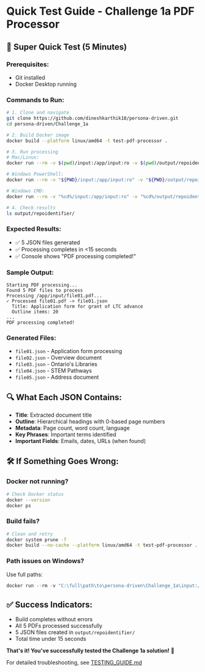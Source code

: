 # Quick Test Guide - Challenge 1a PDF Processor

## 🚀 Super Quick Test (5 Minutes)

### Prerequisites:
- Git installed
- Docker Desktop running

### Commands to Run:

```bash
# 1. Clone and navigate
git clone https://github.com/dineshkarthik18/persona-driven.git
cd persona-driven/Challenge_1a

# 2. Build Docker image
docker build --platform linux/amd64 -t test-pdf-processor .

# 3. Run processing
# Mac/Linux:
docker run --rm -v $(pwd)/input:/app/input:ro -v $(pwd)/output/repoidentifier:/app/output --network none test-pdf-processor

# Windows PowerShell:
docker run --rm -v "${PWD}/input:/app/input:ro" -v "${PWD}/output/repoidentifier:/app/output" --network none test-pdf-processor

# Windows CMD:
docker run --rm -v "%cd%/input:/app/input:ro" -v "%cd%/output/repoidentifier:/app/output" --network none test-pdf-processor

# 4. Check results
ls output/repoidentifier/
```

### Expected Results:
- ✅ 5 JSON files generated
- ✅ Processing completes in <15 seconds
- ✅ Console shows "PDF processing completed!"

### Sample Output:
```
Starting PDF processing...
Found 5 PDF files to process
Processing /app/input/file01.pdf...
✓ Processed file01.pdf -> file01.json
  Title: Application form for grant of LTC advance
  Outline items: 20
...
PDF processing completed!
```

### Generated Files:
- `file01.json` - Application form processing
- `file02.json` - Overview document
- `file03.json` - Ontario's Libraries
- `file04.json` - STEM Pathways
- `file05.json` - Address document

## 🔍 What Each JSON Contains:
- **Title**: Extracted document title
- **Outline**: Hierarchical headings with 0-based page numbers
- **Metadata**: Page count, word count, language
- **Key Phrases**: Important terms identified
- **Important Fields**: Emails, dates, URLs (when found)

## 🛠️ If Something Goes Wrong:

### Docker not running?
```bash
# Check Docker status
docker --version
docker ps
```

### Build fails?
```bash
# Clean and retry
docker system prune -f
docker build --no-cache --platform linux/amd64 -t test-pdf-processor .
```

### Path issues on Windows?
Use full paths:
```powershell
docker run --rm -v "C:\full\path\to\persona-driven\Challenge_1a\input:/app/input:ro" -v "C:\full\path\to\persona-driven\Challenge_1a\output\repoidentifier:/app/output" --network none test-pdf-processor
```

## ✅ Success Indicators:
- Build completes without errors
- All 5 PDFs processed successfully
- 5 JSON files created in `output/repoidentifier/`
- Total time under 15 seconds

**That's it! You've successfully tested the Challenge 1a solution!** 🎉

For detailed troubleshooting, see [TESTING_GUIDE.md](TESTING_GUIDE.md)
